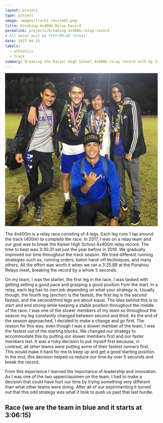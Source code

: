 ```yaml
---
layout: project
type: project
image: images/track2_resized1.png
title: Breaking 4x400m Relay Record
permalink: projects/breaking-4x400m-relay-record
# All dates must be YYYY-MM-DD format!
date: 2017-04-25
labels:
  - athletics
  - track
summary: Breaking the Kaiser High School 4x400m relay record with my team. 
---
```


<img class="ui medium right floated rounded image" src="/images/track1.png">

The 4x400m is a relay race conisting of 4 legs.  Each leg runs 1 lap around the track (400m) to complete the race.  In 2017, I was on a relay team and our goal was to break the Kaiser High School 4x400m relay record.  The time to beat was 3:30.31 set just the year before in 2016.  We gradually improved our time throughout the track season.  We tried different running strategies such as, running orders, baton hand-off techniques, and many others.  All the effort was worth it when we ran a 3:25.89 at the Punahou Relays meet, breaking the record by a whole 5 seconds.

On my team, I was the starter, the first leg in the race.  I was tasked with getting setting a good pace and grasping a good position from the start.  In a relay, each leg has its own job depending on what your strategy is.  Usually though, the fourth leg (anchor) is the fastest, the first leg is the second fastest, and the second/third legs are about equal.  The idea behind this is to start and end strong while keeping a stable position throughout the middle of the race.  I was one of the slower members of my team so throughout the season my leg constantly changed between second and third.  As the end of the season approached, I decided to make a change and go first.  The reason for this was, even though I was a slower member of the team, I was the fastest out of the starting blocks.  We changed our strategy to accommodate this by putting our slower members first and our faster members last.  It was a risky decision to put myself first because, in contrast, all other teams were putting some of their fastest runners first.  This would make it hard for me to keep up and get a good starting position.  In the end, this decision helped us reduce our time by over 5 seconds and break the record.

From this experience I learned the importance of leadership and innovation.  As I was one of the two upperclassmen on the team, I had to make a decision that could have hurt our time by trying something very different than what other teams were doing.  After all of our expirimenting it turned out that this odd strategy was what it took to push us past that last hurdle.
 
## Race (we are the team in blue and it starts at 3:06:15)
<div class="ui embed" data-source="youtube" data-id="3rKQePZGEyE?t=11175"></div>

